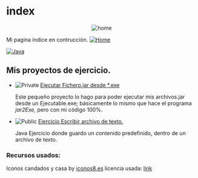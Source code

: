 # index


<!--Andrés Segura-->

<!--
![Alt Text](https://raw.github.com/Seg1st/index/master/docs/icons/Logo_Seg1st.jpg?raw=true "Seg1st")-->
<center><img src="https://raw.github.com/Seg1st/index/master/docs/icons/Logo_Seg1st.jpg?=raw=true" alt="home" srcset=""></center>

<!--Mi página [indice](https://seg1st.github.io/index/) en construcción.-->

Mi pagina indice en contrucción. [![Home](https://raw.github.com/Seg1st/index/master/docs/icons/IndexPage.png?raw=true)](https://seg1st.github.io/index/)


<!-- Icono Badge alucivo a Java -->
[![Java](https://img.shields.io/badge/Syntax-Java-E85637.svg?style=for-the-badge&logo=Java&logoColor=E85637)](https://es.wikipedia.org/wiki/Java_(lenguaje_de_programaci%C3%B3n))

## Mis proyectos de ejercicio.
<!-- Enlace a proyecto -->
+ ![Private](https://raw.github.com/Seg1st/index/master/docs/icons/PrivateRepo.png?raw=true)
  [Ejecutar Fichero.jar desde *.exe](https://github.com/Seg1st/ExecuJARs)

  Este pequeño proyecto lo hago para poder ejecutar mis archivos.jar desde un Ejecutable.exe; básicamente lo mismo que hace el programa _jar2Exe,_ pero con mi código 100%.
<!-- Enlace a proyecto -->
+ ![Public](https://raw.github.com/Seg1st/index/master/docs/icons/PublicRepo.png?raw=true)
  [Ejercicio Escribir archivo de texto.](https://github.com/Seg1st/Java-FileWrite_1)

  Java Ejercicio donde guardo un contenido predefinido, dentro de un archivo de texto.
 <!-- Enlace a proyecto -->




 <!-- Creditos -->
 ### Recursos usados:

Iconos candados y casa by [iconos8.es](https://iconos8.es) licencia usada: [link](https://iconos8.es/license)
